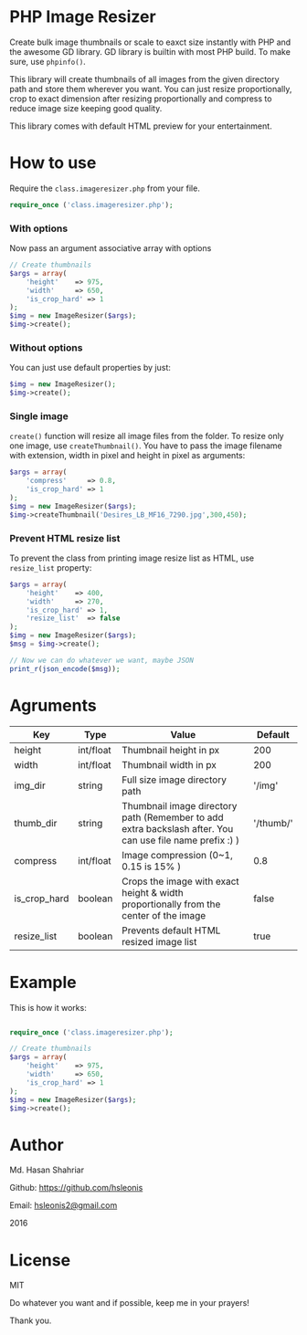 # PHP Image Resizer

Create bulk image thumbnails or scale to eaxct size instantly with PHP and the awesome GD library.
GD library is builtin with most PHP build. To make sure, use `phpinfo()`.

This library will create thumbnails of all images from the given directory path and store them wherever you want.
You can just resize proportionally, crop to exact dimension after resizing proportionally and compress to reduce image size keeping good quality.

This library comes with default HTML preview for your entertainment.

# How to use
Require the `class.imageresizer.php` from your file.
````php
require_once ('class.imageresizer.php');
````

### With options
Now pass an argument associative array with options
````php
// Create thumbnails
$args = array(
    'height'    => 975,
    'width'     => 650,
    'is_crop_hard' => 1
);
$img = new ImageResizer($args);
$img->create();
````

### Without options
You can just use default properties by just:

````php
$img = new ImageResizer();
$img->create();
````

### Single image
`create()` function will resize all image files from the folder. To resize only one image, use `createThumbnail()`. You have to pass the image filename with extension, width in pixel and height in pixel as arguments:

````php
$args = array(
    'compress'     => 0.8,
    'is_crop_hard' => 1
);
$img = new ImageResizer($args);
$img->createThumbnail('Desires_LB_MF16_7290.jpg',300,450);
````

### Prevent HTML resize list
To prevent the class from printing image resize list as HTML, use `resize_list` property:
````php
$args = array(
    'height'    => 400,
    'width'     => 270,
    'is_crop_hard' => 1,
    'resize_list'  => false
);
$img = new ImageResizer($args);
$msg = $img->create();

// Now we can do whatever we want, maybe JSON
print_r(json_encode($msg));
````

# Agruments

Key | Type | Value | Default
--- | --- | --- | ---
height | int/float | Thumbnail height in px | 200
width | int/float | Thumbnail width in px | 200
img_dir | string | Full size image directory path | '/img'
thumb_dir | string | Thumbnail image directory path (Remember to add extra backslash after. You can use file name prefix :) ) | '/thumb/'
compress | int/float | Image compression (0~1, 0.15 is 15% ) | 0.8
is_crop_hard | boolean | Crops the image with exact height & width proportionally from the center of the image | false
resize_list | boolean | Prevents default HTML resized image list | true

# Example
This is how it works:
````php

require_once ('class.imageresizer.php');

// Create thumbnails
$args = array(
    'height'    => 975,
    'width'     => 650,
    'is_crop_hard' => 1
);
$img = new ImageResizer($args);
$img->create();

````

# Author
Md. Hasan Shahriar

Github: https://github.com/hsleonis

Email: hsleonis2@gmail.com

2016

# License
MIT

Do whatever you want and if possible, keep me in your prayers!


Thank you.